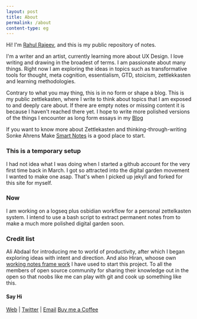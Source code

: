 ```yaml
---
layout: post
title: About
permalink: /about
content-type: eg
---
```



Hi! I'm [Rahul Rajeev](https://blog.rahulrajeev.net/), and this is my public repository of notes.

I'm a writer and an artist, currently learning more about UX Design. I love writing and drawing in the broadest of terms. I am passionate about many things. Right now I am exploring the ideas in topics such as transformative tools for thought, meta cognition, essentialism, GTD, stoicism, zettlekkasten and learning methodologies.


Contrary to what you may thing, this is in no form or shape a blog. This is my public zettlekasten, where I write to think about topics that I am exposed to and deeply care about. If there are empty notes or missing content it is because I haven't reached there yet. I hope to write more polished versions of the things I encounter as long form essays in my [Blog](https://blog.rahulrajeev.net/)


If you want to know more about Zettlekasten and thinking-through-writing Sonke Ahrens Make [Smart Notes](https://www.amazon.com/gp/product/B06WVYW33Y/ref=dbs_a_def_rwt_bibl_vppi_i0) is a good place to start.


### This is a temporary setup
I had not idea what I was doing when I started a github account for the very first time back in March. I got so attracted into the digital garden movement I wanted to make one asap. That's when I picked up jekyll and forked for this site for myself.

### Now
I am working on a logseq plus osbidian workflow for a personal zettelkasten system. I intend to use a bash script to extract permanent notes from to make a much more polished digital garden soon.


### Credit list
Ali Abdaal for introducing me to  world of productivity, after which I began exploring ideas with intent and direction. And also Hiran, whoose own [working notes frame work](https://notes.hiran.in/) I have used to start this project. To all the members of open source community for sharing their knowledge out in the open so that noobs like me can play with git and cook up something like this.

#### Say Hi
[Web](http://drawable.in) | [Twitter](http://twitter.com/inkofwinter) | [Email](mailto:rahulrajeev1975@gmail.com) [Buy me a Coffee](https://www.buymeacoffee.com/rahulrajeev)
